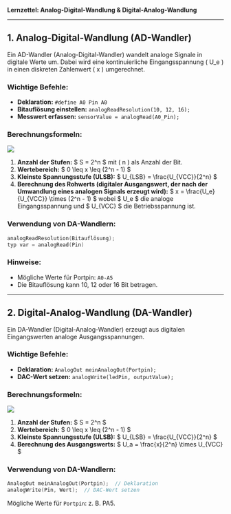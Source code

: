 **Lernzettel: Analog-Digital-Wandlung & Digital-Analog-Wandlung**

---

## **1. Analog-Digital-Wandlung (AD-Wandler)**
Ein AD-Wandler (Analog-Digital-Wandler) wandelt analoge Signale in digitale Werte um. Dabei wird eine kontinuierliche Eingangsspannung \( U_e \) in einen diskreten Zahlenwert \( x \) umgerechnet.

### **Wichtige Befehle:**
- **Deklaration:** `#define A0 Pin A0`
- **Bitauflösung einstellen:** `analogReadResolution(10, 12, 16);`
- **Messwert erfassen:** `sensorValue = analogRead(A0_Pin);`

### **Berechnungsformeln:**

<img src="/ITLernen/tutorial/MCU/Software/img/adc.png">


1. **Anzahl der Stufen:**
   $ S = 2^n $
   mit \( n \) als Anzahl der Bit.
2. **Wertebereich:**
   $ 0 \leq x \leq (2^n - 1) $
3. **Kleinste Spannungsstufe (ULSB):**
   $ U_{LSB} = \frac{U_{VCC}}{2^n} $
4. **Berechnung des Rohwerts (digitaler Ausgangswert, der nach der Umwandlung eines analogen Signals erzeugt wird):**
   $ x = \frac{U_e}{U_{VCC}} \times (2^n - 1) $
   wobei $ U_e $ die analoge Eingangsspannung und $ U_{VCC} $ die Betriebsspannung ist.

### **Verwendung von DA-Wandlern:**
```cpp
analogReadResolution(Bitauflösung);
typ var = analogRead(Pin)
```
### **Hinweise:**
- Mögliche Werte für Portpin: `A0-A5`
- Die Bitauflösung kann 10, 12 oder 16 Bit betragen.

---

## **2. Digital-Analog-Wandlung (DA-Wandler)**
Ein DA-Wandler (Digital-Analog-Wandler) erzeugt aus digitalen Eingangswerten analoge Ausgangsspannungen.

### **Wichtige Befehle:**
- **Deklaration:** `AnalogOut meinAnalogOut(Portpin);`
- **DAC-Wert setzen:** `analogWrite(ledPin, outputValue);`

### **Berechnungsformeln:**

<img src="/ITLernen/tutorial/MCU/Software/img/dac.png">


1. **Anzahl der Stufen:**
   $ S = 2^n $
2. **Wertebereich:**
   $ 0 \leq x \leq (2^n - 1) $
3. **Kleinste Spannungsstufe (ULSB):**
   $ U_{LSB} = \frac{U_{VCC}}{2^n} $
4. **Berechnung des Ausgangswerts:**
   $ U_a = \frac{x}{2^n} \times U_{VCC} $

### **Verwendung von DA-Wandlern:**
```cpp
AnalogOut meinAnalogOut(Portpin);  // Deklaration
analogWrite(Pin, Wert);  // DAC-Wert setzen
```
Mögliche Werte für `Portpin`: z. B. PA5.